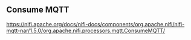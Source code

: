 ## Consume MQTT
https://nifi.apache.org/docs/nifi-docs/components/org.apache.nifi/nifi-mqtt-nar/1.5.0/org.apache.nifi.processors.mqtt.ConsumeMQTT/
